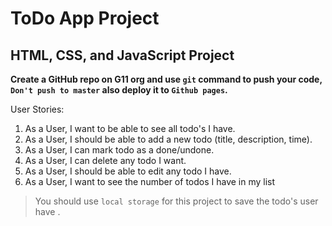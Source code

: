 # ToDo App Project

## HTML, CSS, and JavaScript Project

**Create a GitHub repo on G11 org and use `git` command to push your code, `Don't push to master` also deploy it to `Github pages`.**


User Stories:

1. As a User, I want to be able to see all todo's I have.
2. As a User, I should be able to add a new todo (title, description, time).
3. As a User, I can mark todo as a done/undone.
4. As a User, I can delete any todo I want.
5. As a User, I should be able to edit any todo I have.
6. As a User, I want to see the number of todos I have in my list


> You should use `local storage` for this project to save the todo's user have .